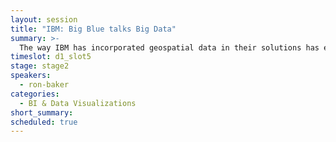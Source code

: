 ```yaml
---
layout: session
title: "IBM: Big Blue talks Big Data"
summary: >-
  The way IBM has incorporated geospatial data in their solutions has evolved over the past decade. What started out as purely a data analytics capability built into their platform has become a much more curated content-first approach. Ron Baker, Director of Geospatial Content and Analysis at IBM, will walk through the history of this evolution and provide examples of how IBM is using realtime location data and weather predictions to expand their business today.
timeslot: d1_slot5
stage: stage2
speakers:
  - ron-baker
categories:
  - BI & Data Visualizations
short_summary: 
scheduled: true
---
```


